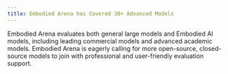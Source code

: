 ```yaml
---
title: Embodied Arena has Covered 30+ Advanced Models
---
```


Embodied Arena evaluates both general large models and Embodied AI
models, including leading commercial models and advanced academic models.
Embodied Arena is eagerly calling for more open-source, closed-source models
to join with professional and user-friendly evaluation support.
